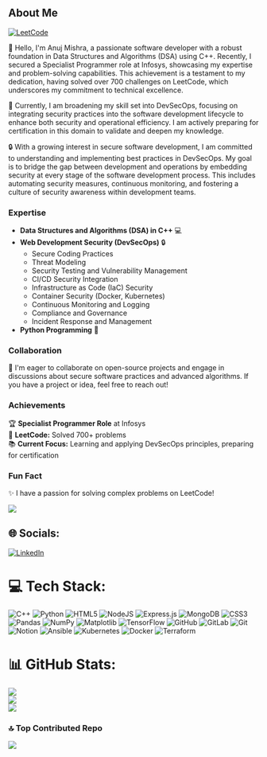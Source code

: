 ## About Me
[![LeetCode](https://upload.wikimedia.org/wikipedia/commons/thumb/1/19/LeetCode_logo_black.png/90px-LeetCode_logo_black.png)](https://leetcode.com/u/AlgorithmicSage/)

👋 Hello, I'm Anuj Mishra, a passionate software developer with a robust foundation in Data Structures and Algorithms (DSA) using C++. Recently, I secured a Specialist Programmer role at Infosys, showcasing my expertise and problem-solving capabilities. This achievement is a testament to my dedication, having solved over 700 challenges on LeetCode, which underscores my commitment to technical excellence.

🚀 Currently, I am broadening my skill set into DevSecOps, focusing on integrating security practices into the software development lifecycle to enhance both security and operational efficiency. I am actively preparing for certification in this domain to validate and deepen my knowledge.

🔒 With a growing interest in secure software development, I am committed to understanding and implementing best practices in DevSecOps. My goal is to bridge the gap between development and operations by embedding security at every stage of the software development process. This includes automating security measures, continuous monitoring, and fostering a culture of security awareness within development teams.

### Expertise

- **Data Structures and Algorithms (DSA) in C++** 💻
- **Web Development Security (DevSecOps)** 🔒
  - Secure Coding Practices
  - Threat Modeling
  - Security Testing and Vulnerability Management
  - CI/CD Security Integration
  - Infrastructure as Code (IaC) Security
  - Container Security (Docker, Kubernetes)
  - Continuous Monitoring and Logging
  - Compliance and Governance
  - Incident Response and Management
- **Python Programming** 🐍

### Collaboration

🤝 I'm eager to collaborate on open-source projects and engage in discussions about secure software practices and advanced algorithms. If you have a project or idea, feel free to reach out!

### Achievements

🏆 **Specialist Programmer Role** at Infosys  
🔢 **LeetCode:** Solved 700+ problems  
📚 **Current Focus:** Learning and applying DevSecOps principles, preparing for certification

### Fun Fact

✨ I have a passion for solving complex problems on LeetCode!


[![](https://visitcount.itsvg.in/api?id=AnujMishra1&icon=2&color=13)](https://visitcount.itsvg.in)

## 🌐 Socials:
[![LinkedIn](https://img.shields.io/badge/LinkedIn-%230077B5.svg?logo=linkedin&logoColor=white)](https://linkedin.com/in/anujmishra2003) 

# 💻 Tech Stack:
![C++](https://img.shields.io/badge/c++-%2300599C.svg?style=flat-square&logo=c%2B%2B&logoColor=white) ![Python](https://img.shields.io/badge/python-3670A0?style=flat-square&logo=python&logoColor=ffdd54) ![HTML5](https://img.shields.io/badge/html5-%23E34F26.svg?style=flat-square&logo=html5&logoColor=white) ![NodeJS](https://img.shields.io/badge/node.js-6DA55F?style=flat-square&logo=node.js&logoColor=white) ![Express.js](https://img.shields.io/badge/express.js-%23404d59.svg?style=flat-square&logo=express&logoColor=%2361DAFB) ![MongoDB](https://img.shields.io/badge/MongoDB-%234ea94b.svg?style=flat-square&logo=mongodb&logoColor=white) ![CSS3](https://img.shields.io/badge/css3-%231572B6.svg?style=flat-square&logo=css3&logoColor=white) ![Pandas](https://img.shields.io/badge/pandas-%23150458.svg?style=flat-square&logo=pandas&logoColor=white) ![NumPy](https://img.shields.io/badge/numpy-%23013243.svg?style=flat-square&logo=numpy&logoColor=white) ![Matplotlib](https://img.shields.io/badge/Matplotlib-%23ffffff.svg?style=flat-square&logo=Matplotlib&logoColor=black) ![TensorFlow](https://img.shields.io/badge/TensorFlow-%23FF6F00.svg?style=flat-square&logo=TensorFlow&logoColor=white) ![GitHub](https://img.shields.io/badge/github-%23121011.svg?style=flat-square&logo=github&logoColor=white) ![GitLab](https://img.shields.io/badge/gitlab-%23181717.svg?style=flat-square&logo=gitlab&logoColor=white) ![Git](https://img.shields.io/badge/git-%23F05033.svg?style=flat-square&logo=git&logoColor=white) ![Notion](https://img.shields.io/badge/Notion-%23000000.svg?style=flat-square&logo=notion&logoColor=white) ![Ansible](https://img.shields.io/badge/ansible-%231A1918.svg?style=flat-square&logo=ansible&logoColor=white) ![Kubernetes](https://img.shields.io/badge/kubernetes-%23326ce5.svg?style=flat-square&logo=kubernetes&logoColor=white) ![Docker](https://img.shields.io/badge/docker-%230db7ed.svg?style=flat-square&logo=docker&logoColor=white) ![Terraform](https://img.shields.io/badge/terraform-%235835CC.svg?style=flat-square&logo=terraform&logoColor=white)
# 📊 GitHub Stats:
![](https://github-readme-stats.vercel.app/api?username=AnujMishra1&theme=dark&hide_border=false&include_all_commits=false&count_private=false)<br/>
![](https://github-readme-streak-stats.herokuapp.com/?user=AnujMishra1&theme=dark&hide_border=false)<br/>
![](https://github-readme-stats.vercel.app/api/top-langs/?username=AnujMishra1&theme=dark&hide_border=false&include_all_commits=false&count_private=false&layout=compact)

### 🔝 Top Contributed Repo
![](https://github-contributor-stats.vercel.app/api?username=AnujMishra1&limit=5&theme=dark&combine_all_yearly_contributions=true)

<!-- Proudly created with GPRM ( https://gprm.itsvg.in ) -->

